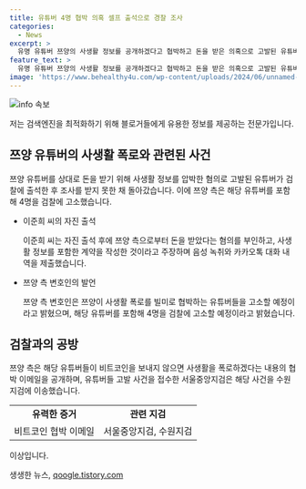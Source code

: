 ```yaml
---
title: 유튜버 4명 협박 의혹 셀프 출석으로 경찰 조사
categories:
  - News
excerpt: >
  유명 유튜버 쯔양의 사생활 정보를 공개하겠다고 협박하고 돈을 받은 의혹으로 고발된 유튜버가 검찰 소환을 받지 않은 채 출석 후 돌아갔다. 이에 쯔양 측은 이 유튜버를 포함해 4명을 고발했는데, 해당 유튜버는 자진출석해 죄를 부인하고, 쯔양 측으로부터 리스크 관리용역을 받았다고 주장했다. 검찰에 음성 녹취와 카카오톡 대화를 제출했지만 조사를 받지 못한 상황이다. 뿐만 아니라 쯔양 측은 협박 이메일을 공개하며 사건을 고발한 것으로 알려졌다.
feature_text: >
  유명 유튜버 쯔양의 사생활 정보를 공개하겠다고 협박하고 돈을 받은 의혹으로 고발된 유튜버가 검찰 소환을 받지 않은 채 출석 후 돌아갔다. 이에 쯔양 측은 이 유튜버를 포함해 4명을 고발했는데, 해당 유튜버는 자진출석해 죄를 부인하고, 쯔양 측으로부터 리스크 관리용역을 받았다고 주장했다. 검찰에 음성 녹취와 카카오톡 대화를 제출했지만 조사를 받지 못한 상황이다. 뿐만 아니라 쯔양 측은 협박 이메일을 공개하며 사건을 고발한 것으로 알려졌다.
image: 'https://www.behealthy4u.com/wp-content/uploads/2024/06/unnamed-file.png'
---
```


<p><img src="https://www.behealthy4u.com/wp-content/uploads/2024/06/unnamed-file.png" alt="info 속보" /></p>

<p>저는 검색엔진을 최적화하기 위해 블로거들에게 유용한 정보를 제공하는 전문가입니다.</p>

<h2 data-ke-size="size26">쯔양 유튜버의 사생활 폭로와 관련된 사건</h2>

<p data-ke-size="size16">쯔양 유튜버를 상대로 돈을 받기 위해 사생활 정보를 압박한 혐의로 고발된 유튜버가 검찰에 출석한 후 조사를 받지 못한 채 돌아갔습니다. 이에 쯔양 측은 해당 유튜버를 포함해 4명을 검찰에 고소했습니다.</p>

<ul>
    <li>이준희 씨의 자진 출석</li>
    <p data-ke-size="size16">이준희 씨는 자진 출석 후에 쯔양 측으로부터 돈을 받았다는 혐의를 부인하고, 사생활 정보를 포함한 계약을 작성한 것이라고 주장하며 음성 녹취와 카카오톡 대화 내역을 제출했습니다.</p>
    <li>쯔양 측 변호인의 발언</li>
    <p data-ke-size="size16">쯔양 측 변호인은 쯔양이 사생활 폭로를 빌미로 협박하는 유튜버들을 고소할 예정이라고 밝혔으며, 해당 유튜버를 포함해 4명을 검찰에 고소할 예정이라고 밝혔습니다.</p>
</ul>

<h2 data-ke-size="size26">검찰과의 공방</h2>

<p data-ke-size="size16">쯔양 측은 해당 유튜버들이 비트코인을 보내지 않으면 사생활을 폭로하겠다는 내용의 협박 이메일을 공개하며, 유튜버들 고발 사건을 접수한 서울중앙지검은 해당 사건을 수원지검에 이송했습니다.</p>

<table>
    <tr>
        <td style="text-align: center; height: 17px;"><b>유력한 증거</b></td>
        <td style="text-align: center; height: 17px;"><b>관련 지검</b></td>
    </tr>
    <tr>
        <td style="text-align: center; height: 17px;">비트코인 협박 이메일</td>
        <td style="text-align: center; height: 17px;">서울중앙지검, 수원지검</td>
    </tr>
</table>

<p>이상입니다.</p>
생생한 뉴스, <a href="https://qoogle.tistory.com" rel="dofollow">qoogle.tistory.com</a>


